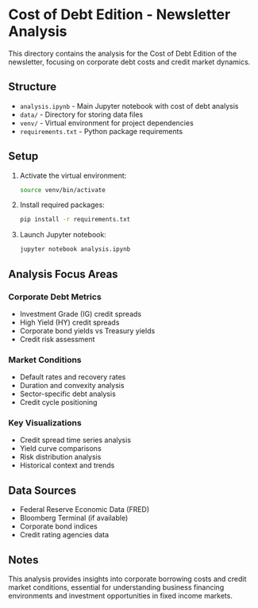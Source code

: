 # Cost of Debt Edition - Newsletter Analysis

This directory contains the analysis for the Cost of Debt Edition of the newsletter, focusing on corporate debt costs and credit market dynamics.

## Structure

- `analysis.ipynb` - Main Jupyter notebook with cost of debt analysis
- `data/` - Directory for storing data files
- `venv/` - Virtual environment for project dependencies
- `requirements.txt` - Python package requirements

## Setup

1. Activate the virtual environment:
   ```bash
   source venv/bin/activate
   ```

2. Install required packages:
   ```bash
   pip install -r requirements.txt
   ```

3. Launch Jupyter notebook:
   ```bash
   jupyter notebook analysis.ipynb
   ```

## Analysis Focus Areas

### Corporate Debt Metrics
- Investment Grade (IG) credit spreads
- High Yield (HY) credit spreads
- Corporate bond yields vs Treasury yields
- Credit risk assessment

### Market Conditions
- Default rates and recovery rates
- Duration and convexity analysis
- Sector-specific debt analysis
- Credit cycle positioning

### Key Visualizations
- Credit spread time series analysis
- Yield curve comparisons
- Risk distribution analysis
- Historical context and trends

## Data Sources

- Federal Reserve Economic Data (FRED)
- Bloomberg Terminal (if available)
- Corporate bond indices
- Credit rating agencies data

## Notes

This analysis provides insights into corporate borrowing costs and credit market conditions, essential for understanding business financing environments and investment opportunities in fixed income markets.